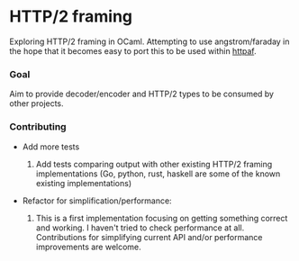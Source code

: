 # HTTP/2 framing

Exploring HTTP/2 framing in OCaml. Attempting to use angstrom/faraday in the hope that it becomes easy to port this to be used within [httpaf](https://github.com/inhabitedtype/httpaf).

### Goal

Aim to provide decoder/encoder and HTTP/2 types to be consumed by other projects.

### Contributing

* Add more tests
    1. Add tests comparing output with other existing HTTP/2 framing implementations (Go, python, rust, haskell are some of the known existing implementations)

* Refactor for simplification/performance:
    1. This is a first implementation focusing on getting something correct and working. I haven't tried to check performance at all. Contributions for simplifying current API and/or performance improvements are welcome.
